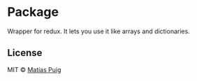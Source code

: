 # Package

Wrapper for redux. It lets you use it like arrays and dictionaries.

## License

MIT © [Matías Puig](https://www.github.com/matipuig)
